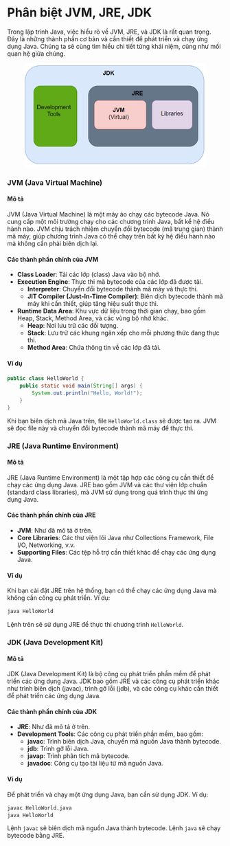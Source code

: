 # Phân biệt JVM, JRE, JDK

Trong lập trình Java, việc hiểu rõ về JVM, JRE, và JDK là rất quan trọng. Đây là những thành phần cơ bản và cần thiết để phát triển và chạy ứng dụng Java. Chúng ta sẽ cùng tìm hiểu chi tiết từng khái niệm, cũng như mối quan hệ giữa chúng.

<figure><img src="../.gitbook/assets/image (2).png" alt=""><figcaption></figcaption></figure>

### JVM (Java Virtual Machine)

#### Mô tả

JVM (Java Virtual Machine) là một máy ảo chạy các bytecode Java. Nó cung cấp một môi trường chạy cho các chương trình Java, bất kể hệ điều hành nào. JVM chịu trách nhiệm chuyển đổi bytecode (mã trung gian) thành mã máy, giúp chương trình Java có thể chạy trên bất kỳ hệ điều hành nào mà không cần phải biên dịch lại.

#### Các thành phần chính của JVM

* **Class Loader**: Tải các lớp (class) Java vào bộ nhớ.
* **Execution Engine**: Thực thi mã bytecode của các lớp đã được tải.
  * **Interpreter**: Chuyển đổi bytecode thành mã máy và thực thi.
  * **JIT Compiler (Just-In-Time Compiler)**: Biên dịch bytecode thành mã máy khi cần thiết, giúp tăng hiệu suất thực thi.
* **Runtime Data Area**: Khu vực dữ liệu trong thời gian chạy, bao gồm Heap, Stack, Method Area, và các vùng bộ nhớ khác.
  * **Heap**: Nơi lưu trữ các đối tượng.
  * **Stack**: Lưu trữ các khung ngăn xếp cho mỗi phương thức đang thực thi.
  * **Method Area**: Chứa thông tin về các lớp đã tải.

#### Ví dụ

```java
public class HelloWorld {
    public static void main(String[] args) {
        System.out.println("Hello, World!");
    }
}
```

Khi bạn biên dịch mã Java trên, file `HelloWorld.class` sẽ được tạo ra. JVM sẽ đọc file này và chuyển đổi bytecode thành mã máy để thực thi.

### JRE (Java Runtime Environment)

#### Mô tả

JRE (Java Runtime Environment) là một tập hợp các công cụ cần thiết để chạy các ứng dụng Java. JRE bao gồm JVM và các thư viện lớp chuẩn (standard class libraries), mà JVM sử dụng trong quá trình thực thi ứng dụng Java.

#### Các thành phần chính của JRE

* **JVM**: Như đã mô tả ở trên.
* **Core Libraries**: Các thư viện lõi Java như Collections Framework, File I/O, Networking, v.v.
* **Supporting Files**: Các tệp hỗ trợ cần thiết khác để chạy các ứng dụng Java.

#### Ví dụ

Khi bạn cài đặt JRE trên hệ thống, bạn có thể chạy các ứng dụng Java mà không cần công cụ phát triển. Ví dụ:

```bash
java HelloWorld
```

Lệnh trên sẽ sử dụng JRE để thực thi chương trình `HelloWorld`.

### JDK (Java Development Kit)

#### Mô tả

JDK (Java Development Kit) là bộ công cụ phát triển phần mềm để phát triển các ứng dụng Java. JDK bao gồm JRE và các công cụ phát triển khác như trình biên dịch (javac), trình gỡ lỗi (jdb), và các công cụ khác cần thiết để phát triển các ứng dụng Java.

#### Các thành phần chính của JDK

* **JRE**: Như đã mô tả ở trên.
* **Development Tools**: Các công cụ phát triển phần mềm, bao gồm:
  * **javac**: Trình biên dịch Java, chuyển mã nguồn Java thành bytecode.
  * **jdb**: Trình gỡ lỗi Java.
  * **javap**: Trình phân tích mã bytecode.
  * **javadoc**: Công cụ tạo tài liệu từ mã nguồn Java.

#### Ví dụ

Để phát triển và chạy một ứng dụng Java, bạn cần sử dụng JDK. Ví dụ:

```bash
javac HelloWorld.java
java HelloWorld
```

Lệnh `javac` sẽ biên dịch mã nguồn Java thành bytecode. Lệnh `java` sẽ chạy bytecode bằng JRE.



